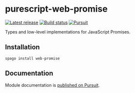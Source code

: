 # purescript-web-promise

[![Latest release](http://img.shields.io/github/release/purescript-web/purescript-web-promise.svg)](https://github.com/purescript-web/purescript-web-promise/releases)
[![Build status](https://github.com/purescript/purescript-web-promise/workflows/CI/badge.svg?branch=master)](https://github.com/purescript/purescript-web-promise/actions?query=workflow%3ACI+branch%3Amaster)
[![Pursuit](https://pursuit.purescript.org/packages/purescript-web-promise/badge)](https://pursuit.purescript.org/packages/purescript-web-promise)

Types and low-level implementations for JavaScript Promises.

## Installation

```
spago install web-promise
```

## Documentation

Module documentation is [published on Pursuit](http://pursuit.purescript.org/packages/purescript-web-promise).

